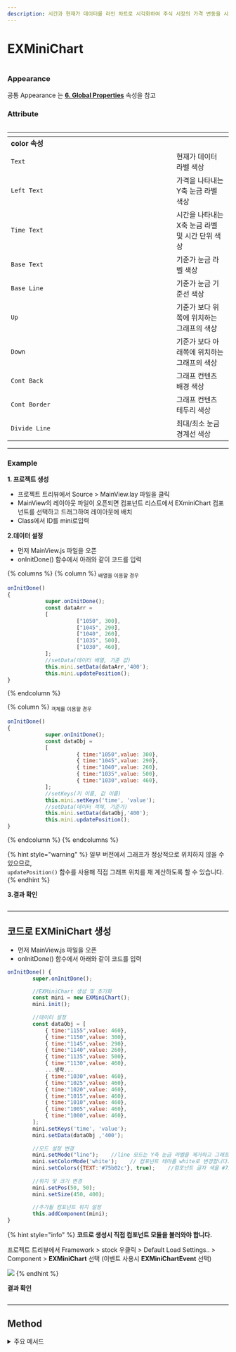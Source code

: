 ```yaml
---
description: 시간과 현재가 데이터를 라인 차트로 시각화하여 주식 시장의 가격 변동을 시각적으로 표현하는 컴포넌트
---
```


# EXMiniChart

<figure><img src="../../.gitbook/assets/image (1) (2).png" alt=""><figcaption></figcaption></figure>

### Appearance

공통 Appearance 는 [**6. Global Properties**](<../../Guide for SpiderGen/06  SpiderGen Editor/04  Properties Pane/02 Appearence.md>) 속성을 참고

### Attribute

<figure><img src="../../.gitbook/assets/image (82).png" alt=""><figcaption></figcaption></figure>

<table data-header-hidden><thead><tr><th width="361"></th><th></th></tr></thead><tbody><tr><td><strong>color 속성</strong></td><td></td></tr><tr><td><code>Text</code></td><td>현재가 데이터 라벨 색상</td></tr><tr><td><code>Left Text</code></td><td>가격을 나타내는 Y축 눈금 라벨 색상</td></tr><tr><td><code>Time Text</code></td><td>시간을 나타내는 X축 눈금 라벨 및 시간 단위 색상</td></tr><tr><td><code>Base Text</code></td><td>기준가 눈금 라벨 색상</td></tr><tr><td><code>Base Line</code></td><td>기준가 눈금 기준선 색상</td></tr><tr><td><code>Up</code></td><td>기준가 보다 위쪽에 위치하는 그래프의 색상</td></tr><tr><td><code>Down</code></td><td>기준가 보다 아래쪽에 위치하는 그래프의 색상</td></tr><tr><td><code>Cont Back</code></td><td>그래프 컨텐츠 배경 색상</td></tr><tr><td><code>Cont Border</code></td><td>그래프 컨텐츠 테두리 색상</td></tr><tr><td><code>Divide Line</code></td><td>최대/최소 눈금 경계선 색상</td></tr></tbody></table>

***

### Example <a href="#example" id="example"></a>

**1. 프로젝트 생성**

* 프로젝트 트리뷰에서 Source > MainView.lay 파일을 클릭
* MainView의 레이아웃 파일이 오픈되면 컴포넌트 리스트에서 EXminiChart 컴포넌트를 선택하고 드래그하여 레이아웃에 배치
* Class에서 ID를 mini로입력



**2.데이터 설정**

* 먼저 MainView.js 파일을 오픈
* onInitDone() 함수에서 아래와 같이 코드를 입력

{% columns %}
{% column %}
<sub>배열을 이용할 경우</sub>

```javascript
onInitDone() 
{
            super.onInitDone();
            const dataArr = 
            [
                      ["1050", 300],
                      ["1045", 290],
                      ["1040", 260],
                      ["1035", 500],
                      ["1030", 460],
            ];
            //setData(데이터 배열, 기준 값)
            this.mini.setData(dataArr,'400');
            this.mini.updatePosition();
}
```
{% endcolumn %}

{% column %}
<sub>객체를 이용할 경우</sub>

```javascript
onInitDone() 
{
            super.onInitDone();
            const dataObj = 
            [
                      { time:"1050",value: 300},
                      { time:"1045",value: 290},
                      { time:"1040",value: 260},
                      { time:"1035",value: 500},
                      { time:"1030",value: 460},
            ];
            //setKeys(키 이름, 값 이름)
            this.mini.setKeys('time', 'value');
            //setData(데이터 객체, 기준가)
            this.mini.setData(dataObj,'400');
            this.mini.updatePosition();
}
```
{% endcolumn %}
{% endcolumns %}

{% hint style="warning" %}
일부 버전에서 그래프가 정상적으로 위치하지 않을 수 있으므로,\
`updatePosition()` 함수를 사용해 직접 그래프 위치를 재 계산하도록 할 수 있습니다.
{% endhint %}

**3.결과 확인**

<figure><img src="../../.gitbook/assets/image (76).png" alt=""><figcaption></figcaption></figure>

***

## 코드로 EXMiniChart 생성

* 먼저 MainView.js 파일을 오픈
* onInitDone() 함수에서 아래와 같이 코드를 입력

```javascript
onInitDone() {
        super.onInitDone();

        //EXMiniChart 생성 및 초기화
        const mini = new EXMiniChart();
        mini.init();
        
        //데이터 설정
        const dataObj = [ 
            { time:"1155",value: 460},
            { time:"1150",value: 300},
            { time:"1145",value: 290},
            { time:"1140",value: 260},
            { time:"1135",value: 500},
            { time:"1130",value: 460},
            ...생략...
            { time:"1030",value: 460},
            { time:"1025",value: 460},
            { time:"1020",value: 460},
            { time:"1015",value: 460},
            { time:"1010",value: 460},
            { time:"1005",value: 460},
            { time:"1000",value: 460},
        ];
        mini.setKeys('time', 'value');
        mini.setData(dataObj ,'400');
        
        //모드 설정 변경
        mini.setMode("line");    //line 모드는 Y축 눈금 라벨을 제거하고 그래프만 출력합니다.
        mini.setColorMode('white');    // 컴포넌트 테마를 white로 변경합니다.
        mini.setColors({TEXT:'#75b02c'}, true);    //컴포넌트 글자 색을 #75b02c로 변경합니다.
        
        //위치 및 크기 변경
        mini.setPos(50, 50);
        mini.setSize(450, 400);
        
        //추가될 컴포넌트 위치 설정
        this.addComponent(mini);
}
```

{% hint style="info" %}
**코드로 생성시 직접 컴포넌트 모듈을 불러와야 합니다.**

프로젝트 트리뷰에서 Framework > stock 우클릭 > Default Load Settings.. > Component > **EXMiniChart** 선택 (이벤트 사용시  **EXMiniChartEvent** 선택)

![](<../../.gitbook/assets/image (9) (1) (1) (1).png>)
{% endhint %}

**결과 확인**

<p align="center"><img src="../../.gitbook/assets/image (1) (2) (1).png" alt=""></p>

***

## Method

<details>

<summary>주요 메서드</summary>

1. `setData(data, basePrice)` : 차트에 데이터를 설정합니다. data는 시간과 값의 배열이며, basePrice는 기준값 입니다.
2. `setKeys(dateKey, valueKey)` : 객체 형태의 데이터를 사용할 때, 값을 참조할 키를 설정합니다.
3. `addNewData(newData)` : 차트에 새로운 데이터를 추가합니다. newData는 시간과 값의 배열입니다.
4. `draw()` :  차트를 그립니다. 필요한 경우 차트를 다시 그리도록 호출합니다.
5. `clearGraph()` : 차트를 초기화하여 모든 데이터를 지웁니다.
6. `updatePosition(pWidth, pHeight)` : 차트의 너비와 높이를 업데이트합니다.  차트의 레이아웃이 변경될 때 호출하여 차트의 크기를 조정합니다.
7. `setMaxCount(maxCount)` : 차트에 표시할 데이터의 최대 개수를 설정합니다. 너무 많은 데이터가 출력되어 제한하고 싶은 경우 사용합니다.
8. `setColors(colors, isDraw)` :  차트의 색상을 설정합니다. colors는 색상 정보 객체이며, isDraw는 설정한 색상을 즉시 적용할지 여부를 결정합니다.
9. `setColorMode(colorMode)` : 차트의 색상 모드를 변경합니다. 예를 들어, 'white' 또는 'black' 모드로 설정할 수 있습니다.
10. `setMode(mode)` : 차트의 모드를 설정합니다. 'line' 또는 'price' 모드를 선택할 수 있으며, 이는 Y축 라벨의 표시 여부에 영향을 줍니다.

</details>
